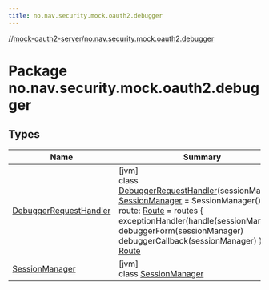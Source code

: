 ```yaml
---
title: no.nav.security.mock.oauth2.debugger
---
```

//[mock-oauth2-server](../../index.html)/[no.nav.security.mock.oauth2.debugger](index.html)



# Package no.nav.security.mock.oauth2.debugger



## Types


| Name | Summary |
|---|---|
| [DebuggerRequestHandler](-debugger-request-handler/index.html) | [jvm]<br>class [DebuggerRequestHandler](-debugger-request-handler/index.html)(sessionManager: [SessionManager](-session-manager/index.html) = SessionManager(), route: [Route](../no.nav.security.mock.oauth2.http/-route/index.html) = routes {         exceptionHandler(handle(sessionManager))         debuggerForm(sessionManager)         debuggerCallback(sessionManager)     }) : [Route](../no.nav.security.mock.oauth2.http/-route/index.html) |
| [SessionManager](-session-manager/index.html) | [jvm]<br>class [SessionManager](-session-manager/index.html) |


